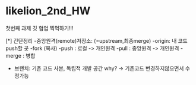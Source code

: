# likelion_2nd_HW
첫번째 과제 깃 협업 찍먹하기!!!

[*] 간단정리
-중앙원격(remote)저장소: (=upstream,최종merge)
-origin: 내 코드 push할 곳
-fork (복사)
-push : 로컬 -> 개인원격
-pull : 중앙원격 -> 개인원격
-merge : 병합
- 브랜치: 기존 코드 사본, 독립적 개발 공간
  why? -> 기존코드 변경하지않으면서 수정가능

